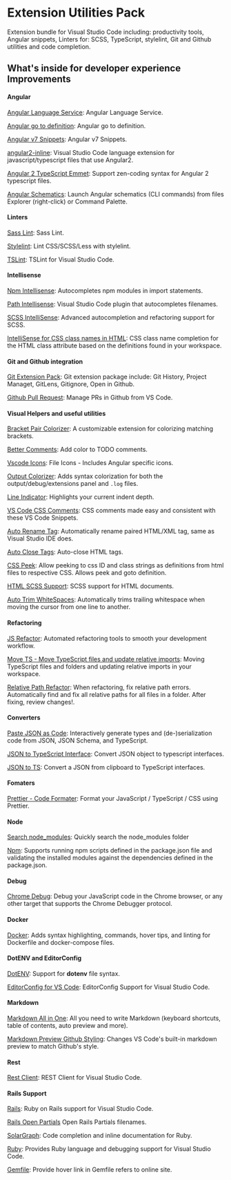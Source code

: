 # Extension Utilities Pack

Extension bundle for Visual Studio Code including: productivity tools, Angular snippets, Linters for: SCSS, TypeScript, stylelint, Git and Github utilities and code completion.

## What's inside for developer experience Improvements

#### Angular

[Angular Language Service](https://marketplace.visualstudio.com/items?itemName=Angular.ng-template): Angular Language Service.

[Angular go to definition](https://marketplace.visualstudio.com/items?itemName=vismalietuva.vscode-angular-support): Angular go to definition.

[Angular v7 Snippets](https://marketplace.visualstudio.com/items?itemName=johnpapa.Angular2): Angular v7 Snippets.

[angular2-inline](https://marketplace.visualstudio.com/items?itemName=natewallace.angular2-inline): Visual Studio Code language extension for javascript/typescript files that use Angular2.

[Angular 2 TypeScript Emmet](https://marketplace.visualstudio.com/items?itemName=jakethashi.vscode-angular2-emmet): Support zen-coding syntax for Angular 2 typescript files.

[Angular Schematics](https://marketplace.visualstudio.com/items?itemName=cyrilletuzi.angular-schematics): Launch Angular schematics (CLI commands) from files Explorer (right-click) or Command Palette.

#### Linters

[Sass Lint](https://marketplace.visualstudio.com/items?itemName=glen-84.sass-lint): Sass Lint.

[Stylelint](https://marketplace.visualstudio.com/items?itemName=shinnn.stylelint): Lint CSS/SCSS/Less with stylelint.

[TSLint](https://marketplace.visualstudio.com/items?itemName=eg2.tslint): TSLint for Visual Studio Code.

#### Intellisense

[Npm Intellisense](https://marketplace.visualstudio.com/items?itemName=christian-kohler.npm-intellisense): Autocompletes npm modules in import statements.

[Path Intellisense](https://marketplace.visualstudio.com/items?itemName=christian-kohler.path-intellisense): Visual Studio Code plugin that autocompletes filenames.

[SCSS IntelliSense](https://marketplace.visualstudio.com/items?itemName=mrmlnc.vscode-scss): Advanced autocompletion and refactoring support for SCSS.

[IntelliSense for CSS class names in HTML](https://marketplace.visualstudio.com/items?itemName=Zignd.html-css-class-completion): CSS class name completion for the HTML class attribute based on the definitions found in your workspace.

#### Git and Github integration

[Git Extension Pack](https://marketplace.visualstudio.com/items?itemName=donjayamanne.git-extension-pack): Git extension package include: Git History, Project Managet, GitLens, Gitignore, Open in Github.

[Github Pull Request](https://marketplace.visualstudio.com/items?itemName=jasonnutter.github-pr): Manage PRs in Github from VS Code.

#### Visual Helpers and useful utilities

[Bracket Pair Colorizer](https://marketplace.visualstudio.com/items?itemName=CoenraadS.bracket-pair-colorizer): A customizable extension for colorizing matching brackets.

[Better Comments](https://marketplace.visualstudio.com/items?itemName=aaron-bond.better-comments): Add color to TODO comments.

[Vscode Icons](https://marketplace.visualstudio.com/items?itemName=robertohuertasm.vscode-icons): File Icons - Includes Angular specific icons.

[Output Colorizer](https://marketplace.visualstudio.com/items?itemName=IBM.output-colorizer): Adds syntax colorization for both the output/debug/extensions panel and `.log` files.

[Line Indicator](https://marketplace.visualstudio.com/items?itemName=SirTori.indenticator): Highlights your current indent depth.

[VS Code CSS Comments](https://marketplace.visualstudio.com/items?itemName=ashhitch.vs-code-css-comments): CSS comments made easy and consistent with these VS Code Snippets.

[Auto Rename Tag](https://marketplace.visualstudio.com/items?itemName=formulahendry.auto-rename-tag): Automatically rename paired HTML/XML tag, same as Visual Studio IDE does.

[Auto Close Tags](https://marketplace.visualstudio.com/items?itemName=formulahendry.auto-close-tag): Auto-close HTML tags.

[CSS Peek](https://marketplace.visualstudio.com/items?itemName=pranaygp.vscode-css-peek): Allow peeking to css ID and class strings as definitions from html files to respective CSS. Allows peek and goto definition.

[HTML SCSS Support](https://marketplace.visualstudio.com/items?itemName=P-de-Jong.vscode-html-scss): SCSS support for HTML documents.

[Auto Trim WhiteSpaces](https://marketplace.visualstudio.com/items?itemName=NathanRidley.autotrim): Automatically trims trailing whitespace when moving the cursor from one line to another.

#### Refactoring

[JS Refactor](https://marketplace.visualstudio.com/items?itemName=cmstead.jsrefactor): Automated refactoring tools to smooth your development workflow.

[Move TS - Move TypeScript files and update relative imports](https://marketplace.visualstudio.com/items?itemName=stringham.move-ts): Moving TypeScript files and folders and updating relative imports in your workspace.

[Relative Path Refactor](https://marketplace.visualstudio.com/items?itemName=jakob101.relativepathrefactor): When refactoring, fix relative path errors. Automatically find and fix all relative paths for all files in a folder. After fixing, review changes!.

#### Converters

[Paste JSON as Code](https://marketplace.visualstudio.com/items?itemName=quicktype.quicktype): Interactively generate types and (de-)serialization code from JSON, JSON Schema, and TypeScript.

[JSON to TypeScript Interface](https://marketplace.visualstudio.com/items?itemName=MariusAlchimavicius.json-to-ts): Convert JSON object to typescript interfaces.

[JSON to TS](https://marketplace.visualstudio.com/items?itemName=GregorBiswanger.json2ts): Convert a JSON from clipboard to TypeScript interfaces.

#### Fomaters

[Prettier - Code Formater](https://marketplace.visualstudio.com/items?itemName=esbenp.prettier-vscode): Format your JavaScript / TypeScript / CSS using Prettier.

#### Node

[Search node_modules](https://marketplace.visualstudio.com/items?itemName=jasonnutter.search-node-modules): Quickly search the node_modules folder

[Npm](https://marketplace.visualstudio.com/items?itemName=eg2.vscode-npm-script): Supports running npm scripts defined in the package.json file and validating the installed modules against the dependencies defined in the package.json.

#### Debug

[Chrome Debug](https://marketplace.visualstudio.com/items?itemName=msjsdiag.debugger-for-chrome): Debug your JavaScript code in the Chrome browser, or any other target that supports the Chrome Debugger protocol.

#### Docker

[Docker](https://marketplace.visualstudio.com/items?itemName=PeterJausovec.vscode-docker): Adds syntax highlighting, commands, hover tips, and linting for Dockerfile and docker-compose files.

#### DotENV and EditorConfig

[DotENV](https://marketplace.visualstudio.com/items?itemName=mikestead.dotenv): Support for **dotenv** file syntax.

[EditorConfig for VS Code](https://marketplace.visualstudio.com/items?itemName=EditorConfig.EditorConfig): EditorConfig Support for Visual Studio Code.

#### Markdown

[Markdown All in One](https://marketplace.visualstudio.com/items?itemName=yzhang.markdown-all-in-one): All you need to write Markdown (keyboard shortcuts, table of contents, auto preview and more).

[Markdown Preview Github Styling](https://marketplace.visualstudio.com/items?itemName=bierner.markdown-preview-github-styles): Changes VS Code's built-in markdown preview to match Github's style.

#### Rest

[Rest Client](https://marketplace.visualstudio.com/items?itemName=humao.rest-client): REST Client for Visual Studio Code.

#### Rails Support

[Rails](https://marketplace.visualstudio.com/items?itemName=bung87.rails): Ruby on Rails support for Visual Studio Code.

[Rails Open Partials](https://marketplace.visualstudio.com/items?itemName=shanehofstetter.rails-open-partial) Open Rails Partials filenames.

[SolarGraph](https://marketplace.visualstudio.com/items?itemName=castwide.solargraph): Code completion and inline documentation for Ruby.

[Ruby](https://marketplace.visualstudio.com/items?itemName=rebornix.Ruby): Provides Ruby language and debugging support for Visual Studio Code.

[Gemfile](https://marketplace.visualstudio.com/items?itemName=bung87.vscode-gemfile): Provide hover link in Gemfile refers to online site.
